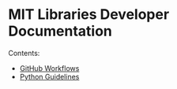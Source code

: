 # MIT Libraries Developer Documentation

Contents:

* [GitHub Workflows](github.md)
* [Python Guidelines](python.md)

